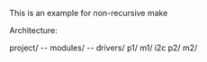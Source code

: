 This is an example for non-recursive make

Architecture:

project/ -- modules/ -- drivers/
    p1/         m1/         i2c
    p2/         m2/
